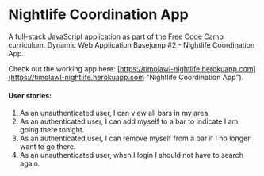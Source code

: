# Nightlife Coordination App

A full-stack JavaScript application as part of the [Free Code Camp](https://freecodecamp.com "Free Code Camp") curriculum. Dynamic Web Application Basejump #2 - Nightlife Coordination App.

Check out the working app here: [https://timolawl-nightlife.herokuapp.com](https://timolawl-nightlife.herokuapp.com "Nightlife Coordination App").

#### User stories:
1. As an unauthenticated user, I can view all bars in my area.
2. As an authenticated user, I can add myself to a bar to indicate I am going there tonight.
3. As an authenticated user, I can remove myself from a bar if I no longer want to go there.
4. As an unauthenticated user, when I login I should not have to search again.

